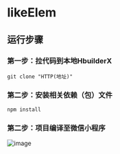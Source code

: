 # likeElem

## 运行步骤

### 第一步：拉代码到本地HbuilderX

``` git clone HTTP地址
git clone "HTTP(地址)"
```

### 第二步：安装相关依赖（包）文件
```
npm install
```

### 第二步：项目编译至微信小程序

![image](https://github.com/Orange200/likeElem/assets/65278755/fd297197-dff9-4038-9fb3-fa278dfdfb01)

